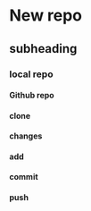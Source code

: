 # New repo

## subheading 

### local repo
#### Github repo
#### clone
#### changes 
#### add
#### commit
#### push
